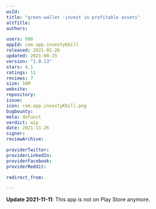 ```yaml
---
wsId: 
title: "green-wallet -invest in profitable assets"
altTitle: 
authors:

users: 500
appId: com.app.investyKbill
released: 2021-02-26
updated: 2021-08-25
version: "1.0.13"
stars: 4.1
ratings: 11
reviews: 7
size: 16M
website: 
repository: 
issue: 
icon: com.app.investyKbill.png
bugbounty: 
meta: defunct
verdict: wip
date: 2021-11-26
signer: 
reviewArchive:

providerTwitter: 
providerLinkedIn: 
providerFacebook: 
providerReddit: 

redirect_from:

---
```


**Update 2021-11-11**: This app is not on Play Store anymore.


